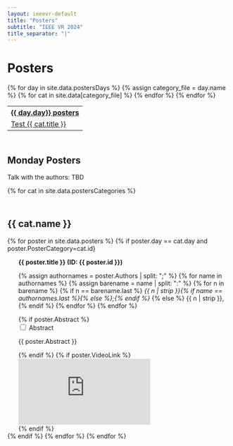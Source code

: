 ```yaml
---
layout: ieeevr-default
title: "Posters"
subtitle: "IEEE VR 2024"
title_separator: "|"
---
```


<h1>Posters</h1>
<div>
    <table class="styled-table">
        <tr>
            {% for day in site.data.postersDays %}
                <tr>
                    <th colspan="4"><a href="#{{ day.id }}">{{ day.day}} posters</a></th>
                </tr>
                {% assign category_file = day.name %}
                {% for cat in site.data[category_file] %}
                    <tr>
                        <td><a href="#{{ cat.id }}">Test {{ cat.title }}</a></td>
                    </tr>
                {% endfor %}
            {% endfor %}
            <!--<th colspan="4"><a href="#{{ cat.id }}">Monday posters</a></th>
            <h1 id="call-for-workshop-papers"> Monday Posters </h1>
                {% for cat in site.data.postersCategories %}
                <div>
                    <div>
                        <table class="styled-table">
                            <tr>
                                <th colspan="4"><a href="#{{ cat.id }}">Category: {{ cat.id }}  {{ cat.name }} (Day : {{ cat.day}})</a></th>
                            </tr>                   
                            {% assign ps = site.data.posters | sort: "id" %}
                            {% for poster in ps %}
                                {% if poster.PosterCategory == cat.id and poster.Day == cat.day %}
                                    <tr>
                                        <td class="medLarge"><a href="#{{ poster.id }}">{{ poster.id }}</a></td>
                                        <td class="medLarge"><a href="#{{ poster.id }}">{{ poster.title }}</a></td>
                                    </tr>
                                {% endif %}
                            {% endfor %}
                        </table>
                    </div>
                <div>
            {% endfor %} 
            <td class="medLarge"><a href="#P2"></a></td>
            <h1 id="call-for-workshop-papers"> Tuesday Posters </h1>
                {% for cat in site.data.postersCategories2 %}
                <div>
                    <div>
                        <table class="styled-table">
                            <tr>
                                <th colspan="4"><a href="#{{ cat.id }}">Category: {{ cat.id }}  {{ cat.name }} (Day : {{ cat.day}})</a></th>
                            </tr>                   
                            {% assign ps = site.data.posters | sort: "id" %}
                            {% for poster in ps %}
                                {% if poster.PosterCategory == cat.id and poster.Day == cat.day %}
                                    <tr>
                                        <td class="medLarge"><a href="#{{ poster.id }}">{{ poster.id }}</a></td>
                                        <td class="medLarge"><a href="#{{ poster.id }}">{{ poster.title }}</a></td>
                                    </tr>
                                {% endif %}
                            {% endfor %}
                        </table>
                    </div>
                <div>
            {% endfor %} -->
        </tr>
    </table>
</div>

<div>    
    <h2 id="P1" class="pink" style="padding-top:25px;">Monday Posters</h2>  
    <p class="small">Talk with the authors: TBD </p><!--9:45&#8209;10:15, 13:00&#8209;13:30, 15:00&#8209;15:30, 17:00&#8209;17:30, Room: Sorcerer's Apprentice Ballroom</p>  -->
    {% for cat in site.data.postersCategories %}
        <h2 id="{{ cat.id }}" class="pink" style="padding-top:25px;">{{ cat.name }}</h2>  
        {% for poster in site.data.posters %}
            {% if poster.day == cat.day and poster.PosterCategory=cat.id}
            <div style="margin-left: 25px;">           
                <p class="medLarge" id="{{ poster.id }}" style="margin-bottom: 0.3em;">
                    <strong>{{ poster.title }} (ID:&nbsp;{{ poster.id }})</strong>
                </p>
                <p class="font_70" >
                    {% assign authornames = poster.Authors | split: ";" %}
                    {% for name in authornames %}
                        {% assign barename = name | split: ":" %}
                        {% for n in barename %}
                            {% if n == barename.last %}
                                <i>{{ n | strip }}{% if name == authornames.last %}{% else %};{% endif %}</i>
                            {% else %}                            
                                <span class="bold">{{ n | strip }},</span>
                            {% endif %}
                        {% endfor %} 
                    {% endfor %}
                </p>
                {% if poster.Abstract %}
                    <div id="{{ poster.id }}" class="wrap-collabsible"> <input id="collapsibleabstract{{ poster.id }}" class="toggle" type="checkbox"> 
                        <label for="collapsibleabstract{{ poster.id }}" class="lbl-toggle">Abstract</label>
                        <div class="collapsible-content">
                            <div class="content-inner">
                                <p>{{ poster.Abstract }}</p>
                            </div>
                        </div>
                    </div>   
                {% endif %}
                {% if poster.VideoLink %}
                <div class="video-container">
                    <iframe src="https://www.youtube.com/embed/{{ poster.VideoLink }}" frameborder="0" allow="accelerometer; autoplay; encrypted-media; gyroscope; picture-in-picture" allowfullscreen></iframe>
                </div>
            {% endif %}<!--https://www.youtube.com/embed/ -->
            </div>
            {% endif %}
        {% endfor %}
    {% endfor %}
</div>
